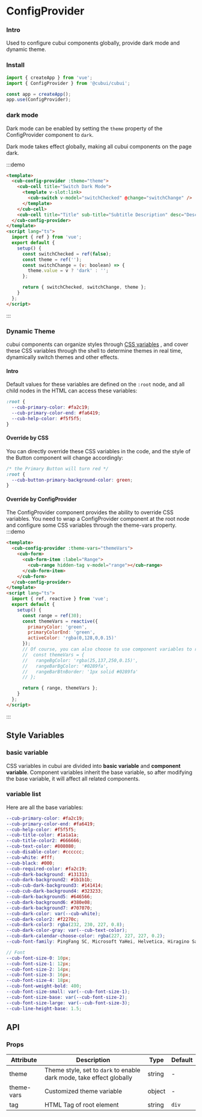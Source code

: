 # ConfigProvider

### Intro

Used to configure cubui components globally, provide dark mode and dynamic theme.

### Install

```javascript
import { createApp } from 'vue';
import { ConfigProvider } from '@cubui/cubui';

const app = createApp();
app.use(ConfigProvider);
```

### dark mode

Dark mode can be enabled by setting the `theme` property of the ConfigProvider component to `dark`.

Dark mode takes effect globally, making all cubui components on the page dark.

:::demo

```html
<template>
  <cub-config-provider :theme="theme">
    <cub-cell title="Switch Dark Mode">
      <template v-slot:link>
        <cub-switch v-model="switchChecked" @change="switchChange" />
      </template>
    </cub-cell>
    <cub-cell title="Title" sub-title="Subtitle Description" desc="Description"></cub-cell>
  </cub-config-provider>
</template>
<script lang="ts">
  import { ref } from 'vue';
  export default {
    setup() {
      const switchChecked = ref(false);
      const theme = ref('');
      const switchChange = (v: boolean) => {
        theme.value = v ? 'dark' : '';
      };

      return { switchChecked, switchChange, theme };
    }
  };
</script>
```

:::

### Dynamic Theme

cubui components can organize styles through [CSS variables](https://developer.mozilla.org/en-US/docs/Web/CSS/Using_CSS_custom_properties) , and cover these CSS variables through the shell to determine themes in real time, dynamically switch themes and other effects.

#### Intro

Default values ​​for these variables are defined on the `:root` node, and all child nodes in the HTML can access these variables:

```css
:root {
  --cub-primary-color: #fa2c19;
  --cub-primary-color-end: #fa6419;
  --cub-help-color: #f5f5f5;
}
```

#### Override by CSS

You can directly override these CSS variables in the code, and the style of the Button component will change accordingly:

```css
/* the Primary Button will turn red */
:root {
  --cub-button-primary-background-color: green;
}
```

#### Override by ConfigProvider

The ConfigProvider component provides the ability to override CSS variables. You need to wrap a ConfigProvider component at the root node and configure some CSS variables through the theme-vars property.
:::demo

```html
<template>
  <cub-config-provider :theme-vars="themeVars">
    <cub-form>
      <cub-form-item :label="Range">
        <cub-range hidden-tag v-model="range"></cub-range>
      </cub-form-item>
    </cub-form>
  </cub-config-provider>
</template>
<script lang="ts">
  import { ref, reactive } from 'vue';
  export default {
    setup() {
      const range = ref(30);
      const themeVars = reactive({
        primaryColor: 'green',
        primaryColorEnd: 'green',
        activeColor: 'rgba(0,128,0,0.15)'
      });
      // Of course, you can also choose to use component variables to replace. If both basic variables and component variables are set, the component variables will overwrite the basic variables
      //  const themeVars = {
      //   rangeBgColor: 'rgba(25,137,250,0.15)',
      //   rangeBarBgColor: '#0289fa',
      //   rangeBarBtnBorder: '1px solid #0289fa'
      // };

      return { range, themeVars };
    }
  };
</script>
```

:::

## Style Variables

### basic variable

CSS variables in cubui are divided into **basic variable** and **component variable**. Component variables inherit the base variable, so after modifying the base variable, it will affect all related components.

### variable list

Here are all the base variables:

```scss
--cub-primary-color: #fa2c19;
--cub-primary-color-end: #fa6419;
--cub-help-color: #f5f5f5;
--cub-title-color: #1a1a1a;
--cub-title-color2: #666666;
--cub-text-color: #808080;
--cub-disable-color: #cccccc;
--cub-white: #fff;
--cub-black: #000;
--cub-required-color: #fa2c19;
--cub-dark-background: #131313;
--cub-dark-background2: #1b1b1b;
--cub-cub-dark-background3: #141414;
--cub-cub-dark-background4: #323233;
--cub-dark-background5: #646566;
--cub-dark-background6: #380e08;
--cub-dark-background7: #707070;
--cub-dark-color: var(--cub-white);
--cub-dark-color2: #f2270c;
--cub-dark-color3: rgba(232, 230, 227, 0.8);
--cub-dark-color-gray: var(--cub-text-color);
--cub-dark-calendar-choose-color: rgba(227, 227, 227, 0.2);
--cub-font-family: PingFang SC, Microsoft YaHei, Helvetica, Hiragino Sans GB, SimSun, sans-serif;

// Font
--cub-font-size-0: 10px;
--cub-font-size-1: 12px;
--cub-font-size-2: 14px;
--cub-font-size-3: 16px;
--cub-font-size-4: 18px;
--cub-font-weight-bold: 400;
--cub-font-size-small: var(--cub-font-size-1);
--cub-font-size-base: var(--cub-font-size-2);
--cub-font-size-large: var(--cub-font-size-3);
--cub-line-height-base: 1.5;
```

## API

### Props

| Attribute  | Description                                                          | Type   | Default |
| ---------- | -------------------------------------------------------------------- | ------ | ------- |
| theme      | Theme style, set to `dark` to enable dark mode, take effect globally | string | -       |
| theme-vars | Customized theme variable                                            | object | -       |
| tag        | HTML Tag of root element                                             | string | `div`   |
